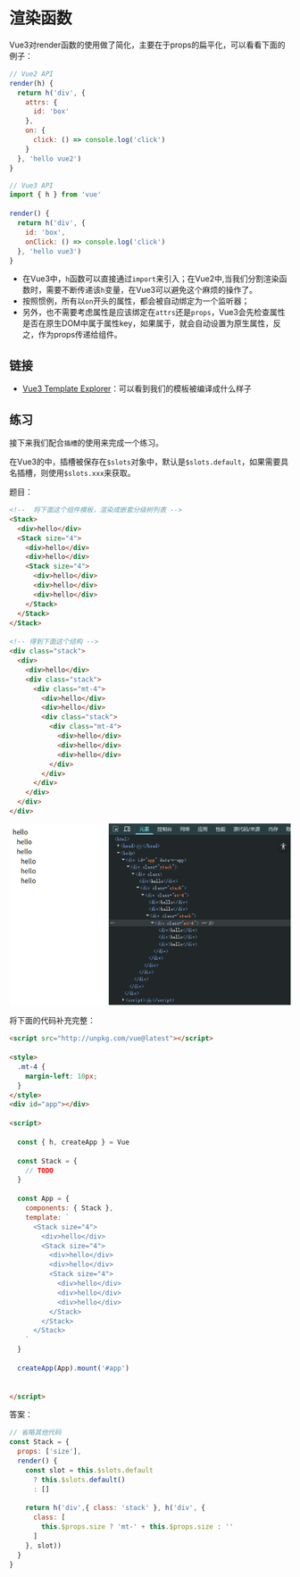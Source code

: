 # 渲染函数

Vue3对render函数的使用做了简化，主要在于props的扁平化，可以看看下面的例子：

```js
// Vue2 API
render(h) {
  return h('div', {
    attrs: {
      id: 'box'
    },
    on: {
      click: () => console.log('click')
    }
  }, 'hello vue2')
}
```


```js
// Vue3 API
import { h } from 'vue'

render() {
  return h('div', {
    id: 'box',
    onClick: () => console.log('click')
  }, 'hello vue3')
}
```
- 在Vue3中，`h`函数可以直接通过`import`来引入；在Vue2中,当我们分割渲染函数时，需要不断传递该`h`变量，在Vue3可以避免这个麻烦的操作了。
- 按照惯例，所有以`on`开头的属性，都会被自动绑定为一个监听器；
- 另外，也不需要考虑属性是应该绑定在`attrs`还是`props`，Vue3会先检查属性是否在原生DOM中属于属性key，如果属于，就会自动设置为原生属性，反之，作为props传递给组件。

## 链接

- [Vue3 Template Explorer](https://template-explorer.vuejs.org/)：可以看到我们的模板被编译成什么样子

## 练习
接下来我们配合`插槽`的使用来完成一个练习。

在Vue3的中，插槽被保存在`$slots`对象中，默认是`$slots.default`，如果需要具名插槽，则使用`$slots.xxx`来获取。

题目：
```html
<!--  将下面这个组件模板，渲染成嵌套分级树列表 -->
<Stack>
  <div>hello</div>
  <Stack size="4">
    <div>hello</div>
    <div>hello</div>
    <Stack size="4">
      <div>hello</div>
      <div>hello</div>
      <div>hello</div>
    </Stack>
  </Stack>
</Stack>

<!-- 得到下面这个结构 -->
<div class="stack">
  <div>
    <div>hello</div>
    <div class="stack">
      <div class="mt-4">
        <div>hello</div>
        <div>hello</div>
        <div class="stack">
          <div class="mt-4">
            <div>hello</div>
            <div>hello</div>
            <div>hello</div>
          </div>
        </div>
      </div>
    </div>
  </div>
</div>
```

![image-20250619110539765](./markdown_assets/image-20250619110539765.png)

将下面的代码补充完整：

```html
<script src="http://unpkg.com/vue@latest"></script>

<style>
  .mt-4 {
    margin-left: 10px;
  }
</style>
<div id="app"></div>

<script>

  const { h, createApp } = Vue

  const Stack = {
    // TODO
  }

  const App = {
    components: { Stack },
    template: `
      <Stack size="4">
        <div>hello</div>
        <Stack size="4">
          <div>hello</div>
          <div>hello</div>
          <Stack size="4">
            <div>hello</div>
            <div>hello</div>
            <div>hello</div>
          </Stack>
        </Stack>
      </Stack>
    `
  }

  createApp(App).mount('#app')


</script>

```

答案：
```js
// 省略其他代码
const Stack = {
  props: ['size'],
  render() {
    const slot = this.$slots.default
      ? this.$slots.default()
      : []

    return h('div',{ class: 'stack' }, h('div', {
      class: [
        this.$props.size ? 'mt-' + this.$props.size : ''
      ]
    }, slot))
  }
}

```